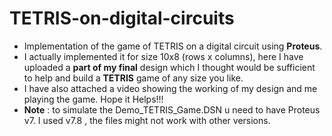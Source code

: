 # TETRIS-on-digital-circuits
* Implementation of the game of TETRIS on a digital circuit using **Proteus**.
* I actually implemented it for size 10x8 (rows x columns), here I have uploaded a **part of my final** design which I thought would be sufficient to help and build a **TETRIS** game of any size you like.
* I have also attached a video showing the working of my design and me playing the game. Hope it Helps!!!
* **Note** : to simulate the Demo_TETRIS_Game.DSN u need to have Proteus v7. I used v7.8 , the files might not work with other versions.
